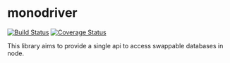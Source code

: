 # monodriver
[![Build Status](https://travis-ci.org/bitcannon-org/monodriver.svg?branch=master)](https://travis-ci.org/bitcannon-org/monodriver)
[![Coverage Status](https://coveralls.io/repos/github/bitcannon-org/monodriver/badge.svg?branch=master)](https://coveralls.io/github/bitcannon-org/monodriver?branch=master)

This library aims to provide a single api to access swappable databases in node.
